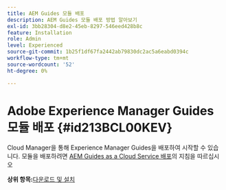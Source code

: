 ```yaml
---
title: AEM Guides 모듈 배포
description: AEM Guides 모듈 배포 방법 알아보기
exl-id: 3bb28304-d8e2-45eb-8297-546eed428b8c
feature: Installation
role: Admin
level: Experienced
source-git-commit: 1b25f1df67fa2442ab79830dc2ac5a6eabd0394c
workflow-type: tm+mt
source-wordcount: '52'
ht-degree: 0%

---
```


# Adobe Experience Manager Guides 모듈 배포 {#id213BCL00KEV}

Cloud Manager을 통해 Experience Manager Guides을 배포하여 시작할 수 있습니다. 모듈을 배포하려면 [AEM Guides as a Cloud Service 배포](../release-info/deploy-xml-on-aemaacs.md)의 지침을 따르십시오



**상위 항목:**[&#x200B;다운로드 및 설치](download-install.md)
